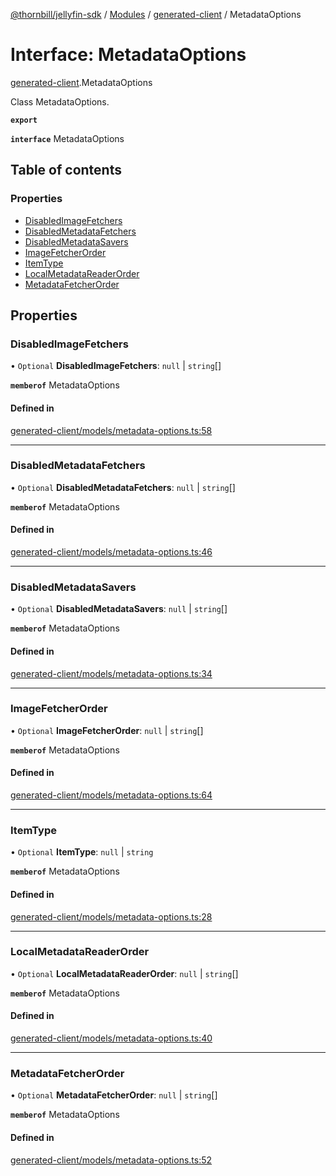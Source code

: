 [@thornbill/jellyfin-sdk](../README.md) / [Modules](../modules.md) / [generated-client](../modules/generated_client.md) / MetadataOptions

# Interface: MetadataOptions

[generated-client](../modules/generated_client.md).MetadataOptions

Class MetadataOptions.

**`export`**

**`interface`** MetadataOptions

## Table of contents

### Properties

- [DisabledImageFetchers](generated_client.MetadataOptions.md#disabledimagefetchers)
- [DisabledMetadataFetchers](generated_client.MetadataOptions.md#disabledmetadatafetchers)
- [DisabledMetadataSavers](generated_client.MetadataOptions.md#disabledmetadatasavers)
- [ImageFetcherOrder](generated_client.MetadataOptions.md#imagefetcherorder)
- [ItemType](generated_client.MetadataOptions.md#itemtype)
- [LocalMetadataReaderOrder](generated_client.MetadataOptions.md#localmetadatareaderorder)
- [MetadataFetcherOrder](generated_client.MetadataOptions.md#metadatafetcherorder)

## Properties

### DisabledImageFetchers

• `Optional` **DisabledImageFetchers**: ``null`` \| `string`[]

**`memberof`** MetadataOptions

#### Defined in

[generated-client/models/metadata-options.ts:58](https://github.com/thornbill/jellyfin-sdk-typescript/blob/c65c42e/src/generated-client/models/metadata-options.ts#L58)

___

### DisabledMetadataFetchers

• `Optional` **DisabledMetadataFetchers**: ``null`` \| `string`[]

**`memberof`** MetadataOptions

#### Defined in

[generated-client/models/metadata-options.ts:46](https://github.com/thornbill/jellyfin-sdk-typescript/blob/c65c42e/src/generated-client/models/metadata-options.ts#L46)

___

### DisabledMetadataSavers

• `Optional` **DisabledMetadataSavers**: ``null`` \| `string`[]

**`memberof`** MetadataOptions

#### Defined in

[generated-client/models/metadata-options.ts:34](https://github.com/thornbill/jellyfin-sdk-typescript/blob/c65c42e/src/generated-client/models/metadata-options.ts#L34)

___

### ImageFetcherOrder

• `Optional` **ImageFetcherOrder**: ``null`` \| `string`[]

**`memberof`** MetadataOptions

#### Defined in

[generated-client/models/metadata-options.ts:64](https://github.com/thornbill/jellyfin-sdk-typescript/blob/c65c42e/src/generated-client/models/metadata-options.ts#L64)

___

### ItemType

• `Optional` **ItemType**: ``null`` \| `string`

**`memberof`** MetadataOptions

#### Defined in

[generated-client/models/metadata-options.ts:28](https://github.com/thornbill/jellyfin-sdk-typescript/blob/c65c42e/src/generated-client/models/metadata-options.ts#L28)

___

### LocalMetadataReaderOrder

• `Optional` **LocalMetadataReaderOrder**: ``null`` \| `string`[]

**`memberof`** MetadataOptions

#### Defined in

[generated-client/models/metadata-options.ts:40](https://github.com/thornbill/jellyfin-sdk-typescript/blob/c65c42e/src/generated-client/models/metadata-options.ts#L40)

___

### MetadataFetcherOrder

• `Optional` **MetadataFetcherOrder**: ``null`` \| `string`[]

**`memberof`** MetadataOptions

#### Defined in

[generated-client/models/metadata-options.ts:52](https://github.com/thornbill/jellyfin-sdk-typescript/blob/c65c42e/src/generated-client/models/metadata-options.ts#L52)
